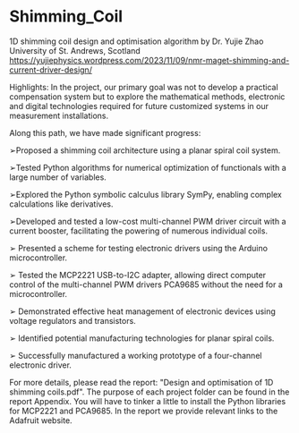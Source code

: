 # Shimming_Coil
1D shimming coil design and optimisation algorithm
by Dr. Yujie Zhao
University of St. Andrews, Scotland
https://yujiephysics.wordpress.com/2023/11/09/nmr-maget-shimming-and-current-driver-design/

Highlights:
In the project, our primary goal was not to develop a practical compensation system but to explore the mathematical methods, electronic and digital technologies required for future customized systems in our measurement installations.

Along this path, we have made significant progress:

➢Proposed a shimming coil architecture using a planar spiral coil system.

➢Tested Python algorithms for numerical optimization of functionals with a large number of variables.

➢Explored the Python symbolic calculus library SymPy, enabling complex calculations like derivatives.

➢Developed and tested a low-cost multi-channel PWM driver circuit with a current booster, facilitating the powering of numerous individual coils.

➢ Presented a scheme for testing electronic drivers using the Arduino microcontroller.

➢ Tested the MCP2221 USB-to-I2C adapter, allowing direct computer control of the multi-channel PWM drivers PCA9685 without
the need for a microcontroller.

➢ Demonstrated effective heat management of electronic devices using voltage regulators and transistors.

➢ Identified potential manufacturing technologies for planar spiral coils.

➢ Successfully manufactured a working prototype of a four-channel electronic driver. 

For more details, please read the report: "Design and optimisation of 1D shimming coils.pdf". The purpose of each project folder can be found in the report Appendix. You will have to tinker a little to install the Python libraries for MCP2221 and PCA9685. In the report we provide relevant links to the Adafruit website.
